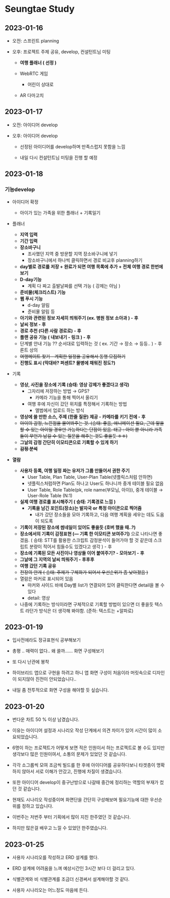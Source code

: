 # Seungtae Study

## 2023-01-16

- 오전: 스프린트 planning

- 오후: 프로젝트 주제 공유, develop, 컨설턴트님 미팅
  
  - **여행 플래너 ( 선정 )**
  
  - WebRTC 게임
    
    - 어린이 상대로
  
  - AR 다마고치

## 2023-01-17

- 오전: 아이디어 develop

- 오후: 아이디어 develop
  
  - 선정된 아이디어를 develop하며 만족스럽지 못함을 느낌
  
  - 내일 다시 컨설턴트님 미팅을 진행 할 예정

## 2023-01-18

### 기능develop

- 아이디어 확정
  
  - 아이가 있는 가족을 위한 플래너  + 기록일기

- 플래너
  
  - **지역 입력**
  - **기간 입력**
  - **장소바구니**
    - 조사했던 지역 중 방문할 지역 장소바구니에 넣기
    - 장소바구니에서 하나씩 클릭하면서 경로 비교후 planning하기
  - **day별로 경로를 저장 + 완료가 되면 여행 목록에 추가 + 전체 여행 경로 한번에 보기**
  - **D-day기능**
    - 계획 다 짜고 출발날짜를 선택 가능 ( 강제는 아님 )
  - **준비물(체크리스트) 기능**
  - **웹 푸시 기능**
    - d-day 알림
    - 준비물 알림 등
  - **아기와 관련된 정보 자세히 띄워주기 (ex. 병원 정보 소아과 ) - 후**
  - **날씨 정보 - 후**
  - **경로 추천 (다른 사람 경로로) - 후**
  - **플랜 공유 기능 ( 내보내기 - 링크 ) - 후**
  - 단계별 안내 기능 ?? 순서대로 입력하는 것 ( ex. 기간 → 장소 → 등등.. ) - 후론트 상의
  - ~~여행메이트 찾기 - 계획한 일정을 공유해서 동행 모집하기~~
  - **진행도 표시 (막대바? 퍼센트? 물병에 채워진 정도?)**

- 기록
  
  - **영상, 사진을 장소에 기록 (승태: 영상 강제가 좋겠다고 생각)**
    - 그자리에 저장하는 방법 → GPS?
      - 카메라 기능을 통해 찍어서 올리기
    - 여행 후에 자신이 갔던 위치를 특정해서 기록하는 방법
      - 앨범에서 업로드 하는 방식
  - **영상에 쓸 만한 소스, 주제 (한줄 질문) 제공 - 카메라를 키기 전에 - 후**
  - ~~아이의 감정, 느낀점을 물어봐주는 것. (승태: 좋음, 애니메이션 필요, 근데 말을 할 수 있는 아이일 경우만 가능하다는 단점이 있음. 태규 : 아이 뿐 아니라 가족들이 무언가 남길 수 있는 질문을 해주는 것도 좋을듯 ㅎㅎ)~~
  - **그날의 감정 간단히 이모티콘으로 기록할 수 있게 하기**
  - **~~감정 분석~~**

- **열람**
  
  - **사용자 등록, 여행 일정 짜는 유저가 그룹 만들어서 권한 주기**
    - User Table, Plan Table, User-Plan Table(넷플릭스처럼 안하면)
    - 넷플릭스처럼하면 Plan도 하나고 User도 하나니까 중개 테이블 필요 없음
    - User Table, Role Table(pk, role name(부모님, 아이)), 중개 테이블 → User-Role Table (N:1)
  - **실제 여행 경로를 표시해주기 ( 승태: 기록경로 느낌 )**
    - **기록을 남긴 포인트(장소)는 발자국 or 특정 아이콘으로 찍어줌**
      - 내가 갔던 장소들을 모아 기록하고, 다음 여행 계획을 세우는 데도 도움이 되도록
  - **기록이 저장된 장소에 썸네일이 있어도 좋을듯 (호버 했을 때..?)**
  - **장소에서의 기록이 감정표현 (— 기록 한 이모티콘 보여주기)** 으로 나타나면 좋겠음. ( 승태: STT를 활용한 스크립트 감정분석이 들어가야 할 것 같은데 스크립트 분량이 적어서 힘들수도 있겠다고 생각 ) - 후
  - **장소에 기록된 모든 사진이나 영상들 이어 붙여주기? - 모아보기 - 후**
  - **그날에 그 지역의 날씨 띄워주기 - 후후후**
  - **여행 갔던 기록 공유**
  - ~~전장의 안개 ( 승태: 주제가 구체화가 되어서 우선순위가 좀 낮아졌음 )~~
  - 열람은 마커로 표시되어 있음
    - 마커와 사이드 바에 Day별 list가 연결되어 있어 클릭한다면 detail을 볼 수 있다
    - detail: 영상
  - 나중에 기록하는 방식이라면 구체적으로 기록할 방법이 있으면 더 좋을듯 텍스트 라던가 방식은 더 생각해 봐야함. (준하: 텍스트는 +알파로)

## 2023-01-19

- 입사전에라도 정규표현식 공부해보기

- 총평 .. 매력이 없다.. 왜 쓸까…… 화면 구성해보기

- 또 다시 난관에 봉착 

- 하이브리드 앱으로 구현을 하려고 하니 앱 화면 구성이 처음이라 머릿속으로 디자인이 되지않아 진전이 안되었습니다..

- 내일 좀 전투적으로 화면 구성을 해야할 듯 싶습니다.

## 2023-01-20

- 번다운 차트 50 % 이상 남겼습니다.

- 이유는 아이디어 설정과 시나리오 작성 단계에서 의견 차이가 있어 시간이 많이 소요되었습니다.

- 6명이 하는 프로젝트가 어떻게 보면 적은 인원이서 하는 프로젝트로 볼 수도 있지만 생각보다 많은 인원이여서, 소통의 문제가 있었던 것 같습니다.

- 각각 소그룹씩 모여 조금씩 빌드를 한 후에 아이디어를 공유하다보니 타겟층이 명확하지 않아서 서로 이해가 안갔고, 진행에 차질이 생겼습니다.

- 또한 아이디어 develop이 중구난방으로 나갈때 중간에 정리하는 역할의 부재가 컸던 것 같습니다.

- 현재도 시나리오 작성중이며 화면단을 간단히 구성해보며 필요기능에 대한 우선순위를 정하고 있습니다.

- 이번주는 저번주 부터 기획에서 많이 지친 한주였던 것 같습니다.

- 하지만 많은걸 배우고 느낄 수 있었던 한주였습니다.

## 2023-01-25

- 사용자 시나리오를 작성하고 ERD 설계를 했다.

- ERD 설계에 어려움을 느껴 예상시간인 3시간 보다 더 걸리고 있다.

- 식별관계와 비 식별관계를 조금더 신경써서 설계해야할 것 같다.

- 사용자 시나리오는 어느정도 마음에 든다.